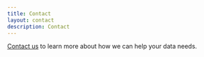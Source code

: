 ```yaml
---
title: Contact
layout: contact
description: Contact
---
```


[Contact us](mailto:contact@anticipationconsulting.com) to learn more about how we can help your data needs.